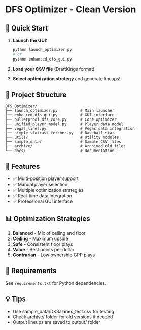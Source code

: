 # DFS Optimizer - Clean Version

## 🚀 Quick Start

1. **Launch the GUI:**
   ```bash
   python launch_optimizer.py
   # or
   python enhanced_dfs_gui.py
   ```

2. **Load your CSV file** (DraftKings format)

3. **Select optimization strategy** and generate lineups!

## 📁 Project Structure

```
DFS_Optimizer/
├── launch_optimizer.py          # Main launcher
├── enhanced_dfs_gui.py          # GUI interface
├── bulletproof_dfs_core.py      # Core optimizer
├── unified_player_model.py      # Player data model
├── vegas_lines.py               # Vegas data integration
├── simple_statcast_fetcher.py   # Baseball stats
├── utils/                       # Utility modules
├── sample_data/                 # Sample CSV files
├── archive/                     # Archived old files
└── docs/                        # Documentation
```

## 🎯 Features

- ✅ Multi-position player support
- ✅ Manual player selection
- ✅ Multiple optimization strategies
- ✅ Real-time data integration
- ✅ Professional GUI interface

## 📊 Optimization Strategies

1. **Balanced** - Mix of ceiling and floor
2. **Ceiling** - Maximum upside
3. **Safe** - Consistent floor plays
4. **Value** - Best points per dollar
5. **Contrarian** - Low ownership GPP plays

## 🔧 Requirements

See `requirements.txt` for Python dependencies.

## 💡 Tips

- Use sample_data/DKSalaries_test.csv for testing
- Check archive/ folder for old versions if needed
- Output lineups are saved to output/ folder
